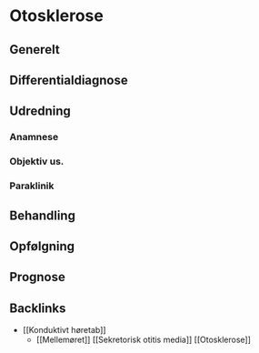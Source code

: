 # Otosklerose
## Generelt


## Differentialdiagnose


## Udredning
### Anamnese

### Objektiv us.

### Paraklinik

## Behandling


## Opfølgning


## Prognose
 

## Backlinks
* [[Konduktivt høretab]]
	* [[Mellemøret]]
	[[Sekretorisk otitis media]]
	[[Otosklerose]]

<!-- #anki/deck/Medicine #anki/tag/med/Otolarynghology -->

<!-- {BearID:1593175A-C136-425F-B63A-6C248A732F3D-6575-0000055925D3121F} -->
